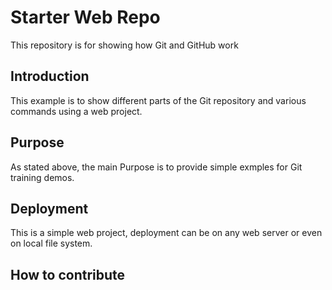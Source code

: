 # Starter Web Repo

This repository is for showing how Git and GitHub work

## Introduction

This example is to show different parts of the Git repository and various commands using a web project. 

## Purpose

As stated above, the main Purpose is to provide simple exmples for Git training demos. 

## Deployment

This is a simple web project, deployment can be on any web server or even on local file system. 

## How to contribute
